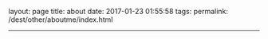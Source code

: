 layout: page
title: about
date: 2017-01-23 01:55:58
tags:
permalink: /dest/other/aboutme/index.html

---
